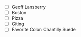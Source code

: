  - [ ] Geoff Lansberry
 - [ ] Boston
 - [ ] Pizza
 - [ ] Giting
 - [ ] Favorite Color: Chantilly Suede
